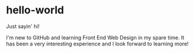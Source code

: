 hello-world
===========

Just sayin' hi!

I'm new to GitHub and learning Front End Web Design in my spare time. It has been a very interesting experience and I look forward to learning more!
